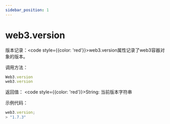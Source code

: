 ```yaml
---
sidebar_position: 1
---
```


# web3.version

版本记录：<code style={{color: 'red'}}>web3.version</code>属性记录了web3容器对象的版本。

调用方法：

```js
Web3.version
web3.version
```

返回值：
<code style={{color: 'red'}}>String</code>: 当前版本字符串

示例代码：
```js
web3.version;
> "1.7.3"
```